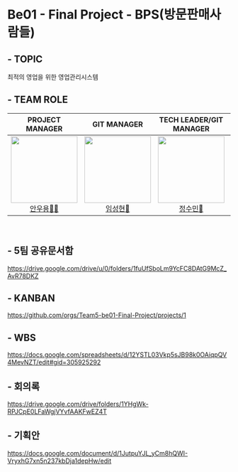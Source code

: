 # Be01 - Final Project - BPS(방문판매사람들)

## - TOPIC
최적의 영업을 위한 영업관리시스템

## - TEAM ROLE

<div align="center">

|**PROJECT MANAGER** | **GIT MANAGER** | **TECH LEADER/GIT MANAGER** | **AGILE COACH** |
| :------: |  :------: | :------: | :------: |
[<img src="https://avatars.githubusercontent.com/u/62015109?v=4" height=150 width=150> <br/> 안우용🧛‍♂️](https://github.com/INAUGURATE-Ryong)| [<img src="https://avatars.githubusercontent.com/u/149128094?v=4" height=150 width=150> <br/> 임성현🐹](https://github.com/dhkdtld37) | [<img src="https://avatars.githubusercontent.com/u/150888333?v=4" height=150 width=150> <br/> 정수민🐰](https://github.com/jsmin6330) | [<img src="https://avatars.githubusercontent.com/u/148880521?v=4" height=150 width=150> <br/> 박민성👻](https://github.com/parc02) 

</div>

<br>

## - 5팀 공유문서함
https://drive.google.com/drive/u/0/folders/1fuUfSboLm9YcFC8DAtG9McZ_AvR78DKZ

## - KANBAN
https://github.com/orgs/Team5-be01-Final-Project/projects/1

## - WBS
https://docs.google.com/spreadsheets/d/12YSTL03Vkp5sJB98k0OAiqpQV4MevNZT/edit#gid=305925292

## - 회의록
https://drive.google.com/drive/folders/1YHgWk-RPJCpE0LFaWgjVYvfAAKFwEZ4T

## - 기획안
https://docs.google.com/document/d/1JutpuYJL_yCm8hQWI-VryxhG7xn5n237kbDja1depHw/edit
